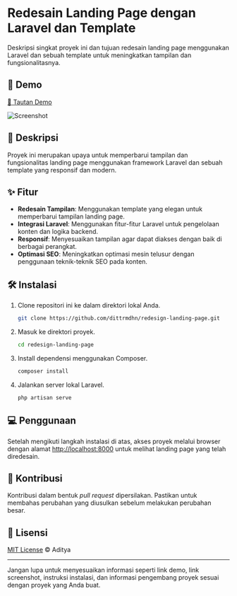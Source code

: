 # Redesain Landing Page dengan Laravel dan Template

Deskripsi singkat proyek ini dan tujuan redesain landing page menggunakan Laravel dan sebuah template untuk meningkatkan tampilan dan fungsionalitasnya.

## 🚀 Demo

[🔗 Tautan Demo](link_demo)

![Screenshot](link_screenshot.jpg)

## 📄 Deskripsi

Proyek ini merupakan upaya untuk memperbarui tampilan dan fungsionalitas landing page menggunakan framework Laravel dan sebuah template yang responsif dan modern.

## ✨ Fitur

- **Redesain Tampilan**: Menggunakan template yang elegan untuk memperbarui tampilan landing page.
- **Integrasi Laravel**: Menggunakan fitur-fitur Laravel untuk pengelolaan konten dan logika backend.
- **Responsif**: Menyesuaikan tampilan agar dapat diakses dengan baik di berbagai perangkat.
- **Optimasi SEO**: Meningkatkan optimasi mesin telusur dengan penggunaan teknik-teknik SEO pada konten.

## 🛠️ Instalasi

1. Clone repositori ini ke dalam direktori lokal Anda.
    ```bash
    git clone https://github.com/dittrmdhn/redesign-landing-page.git
    ```
2. Masuk ke direktori proyek.
    ```bash
    cd redesign-landing-page
    ```
3. Install dependensi menggunakan Composer.
    ```bash
    composer install
    ```
4. Jalankan server lokal Laravel.
    ```bash
    php artisan serve
    ```

## 💻 Penggunaan

Setelah mengikuti langkah instalasi di atas, akses proyek melalui browser dengan alamat [http://localhost:8000](http://localhost:8000) untuk melihat landing page yang telah diredesain.

## 🤝 Kontribusi

Kontribusi dalam bentuk *pull request* dipersilakan. Pastikan untuk membahas perubahan yang diusulkan sebelum melakukan perubahan besar.

## 📝 Lisensi

[MIT License](LICENSE) © Aditya

---

Jangan lupa untuk menyesuaikan informasi seperti link demo, link screenshot, instruksi instalasi, dan informasi pengembang proyek sesuai dengan proyek yang Anda buat.
